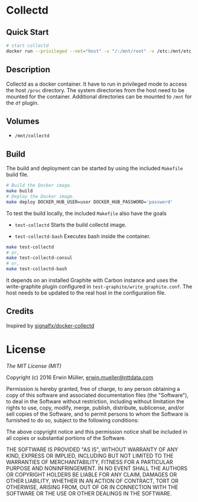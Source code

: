 # Collectd

## Quick Start

```bash
# start collectd
docker run --privileged --net="host" -v "/:/mnt/root" -v /etc:/mnt/etc:ro -v /dev:/mnt/dev:ro -v /proc:/mnt/proc:ro --name collectd erwinnttdata/collectd
```

## Description

Collectd as a docker container. It have to run in privileged mode to access the
host `/proc` directory. The system directories from the host need to be
mounted for the container. Additional directories can be mounted to `/mnt`
for the `df` plugin.

## Volumes

* `/mnt/collectd`

## Build

The build and deployment can be started by using the included `Makefile` 
build file.

```bash
# Build the Docker image.
make build
# Deploy the Docker image.
make deploy DOCKER_HUB_USER=user DOCKER_HUB_PASSWORD='password'
```

To test the build locally, the included `Makefile` also have the goals

* `test-collectd`
  Starts the build collectd image.

* `test-collectd-bash`
  Executes bash inside the container.

```bash
make test-collectd
# or,
make test-collectd-consul
# or,
make test-collectd-bash
```

It depends on an installed Graphite with Carbon instance and uses the write-graphite
plugin configured in `test-graphite/write_graphite.conf`. The host needs to be
updated to the real host in the configuration file.

## Credits

Inspired by [signalfx/docker-collectd](https://github.com/signalfx/docker-collectd)

# License

*The MIT License (MIT)*

Copyright (c) 2016 Erwin Müller, erwin.mueller@nttdata.com

Permission is hereby granted, free of charge, to any person obtaining a copy
of this software and associated documentation files (the "Software"), to deal
in the Software without restriction, including without limitation the rights
to use, copy, modify, merge, publish, distribute, sublicense, and/or sell
copies of the Software, and to permit persons to whom the Software is
furnished to do so, subject to the following conditions:

The above copyright notice and this permission notice shall be included in all
copies or substantial portions of the Software.

THE SOFTWARE IS PROVIDED "AS IS", WITHOUT WARRANTY OF ANY KIND, EXPRESS OR
IMPLIED, INCLUDING BUT NOT LIMITED TO THE WARRANTIES OF MERCHANTABILITY,
FITNESS FOR A PARTICULAR PURPOSE AND NONINFRINGEMENT. IN NO EVENT SHALL THE
AUTHORS OR COPYRIGHT HOLDERS BE LIABLE FOR ANY CLAIM, DAMAGES OR OTHER
LIABILITY, WHETHER IN AN ACTION OF CONTRACT, TORT OR OTHERWISE, ARISING FROM,
OUT OF OR IN CONNECTION WITH THE SOFTWARE OR THE USE OR OTHER DEALINGS IN THE
SOFTWARE.
